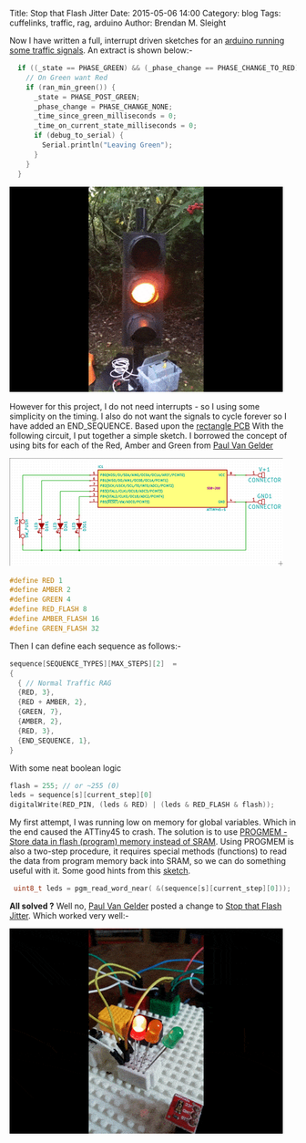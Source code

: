 Title: Stop that Flash Jitter
Date: 2015-05-06 14:00
Category: blog
Tags: cuffelinks, traffic, rag, arduino
Author: Brendan M. Sleight


Now I have written a full, interrupt driven sketches for an [arduino running some traffic signals](https://github.com/bmsleight/arduino-traffic-signals). An extract is shown below:-
```C++
  if ((_state == PHASE_GREEN) && (_phase_change == PHASE_CHANGE_TO_RED)) {
    // On Green want Red
    if (ran_min_green()) {
      _state = PHASE_POST_GREEN;
      _phase_change = PHASE_CHANGE_NONE;
      _time_since_green_milliseconds = 0;
      _time_on_current_state_milliseconds = 0;
      if (debug_to_serial) {
        Serial.println("Leaving Green");
      }
    }
  }
```
<img src="images/Stop-that-Flash-Jitter/arduino-traffic-signals.gif" />
	

However for this project, I do not need interrupts - so I using some simplicity on the timing. I also do not want the signals to cycle forever so I have added an END_SEQUENCE. Based upon the [rectangle PCB](./rectangle-rag-pcb.html) With the following circuit, I put together a simple sketch. I borrowed the concept of using bits for each of the Red, Amber and Green from [Paul Van Gelder](http://homepage.ntlworld.com/vangelderp/) 

<a href="images/Stop-that-Flash-Jitter/circuit-diagram.png"><img src="images/Stop-that-Flash-Jitter/thumbnails/480x_/circuit-diagram.png" /></a>


```C++
#define RED 1
#define AMBER 2
#define GREEN 4
#define RED_FLASH 8
#define AMBER_FLASH 16
#define GREEN_FLASH 32
```

Then I can define each sequence as follows:-

```C++
sequence[SEQUENCE_TYPES][MAX_STEPS][2]  =
{
  { // Normal Traffic RAG
  {RED, 3},
  {RED + AMBER, 2},
  {GREEN, 7},
  {AMBER, 2},
  {RED, 3},
  {END_SEQUENCE, 1},
}
```

With some neat boolean logic

```C++
flash = 255; // or ~255 (0)
leds = sequence[s][current_step][0]
digitalWrite(RED_PIN, (leds & RED) | (leds & RED_FLASH & flash));
```

My first attempt, I was running low on memory for global variables. Which in the end caused the ATTiny45 to crash. The solution is to use [PROGMEM - Store data in flash (program) memory instead of SRAM](http://www.arduino.cc/en/Reference/PROGMEM). Using PROGMEM is also a two-step procedure, it requires special methods (functions) to read the data from program memory back into SRAM, so we can do something useful with it. Some good hints from this [sketch](https://github.com/lilspikey/arduino_sketches/blob/master/attiny/xmas/xmas.ino).

```C++
 uint8_t leds = pgm_read_word_near( &(sequence[s][current_step][0]));
```

**All solved ?** Well no, [Paul Van Gelder](http://homepage.ntlworld.com/vangelderp/) posted a change to [Stop that Flash Jitter](https://github.com/bmsleight/chameleon-cufflink/pull/1/files). Which worked very well:-

<img src="images/Stop-that-Flash-Jitter/Stop_That_Jitter.gif" />



